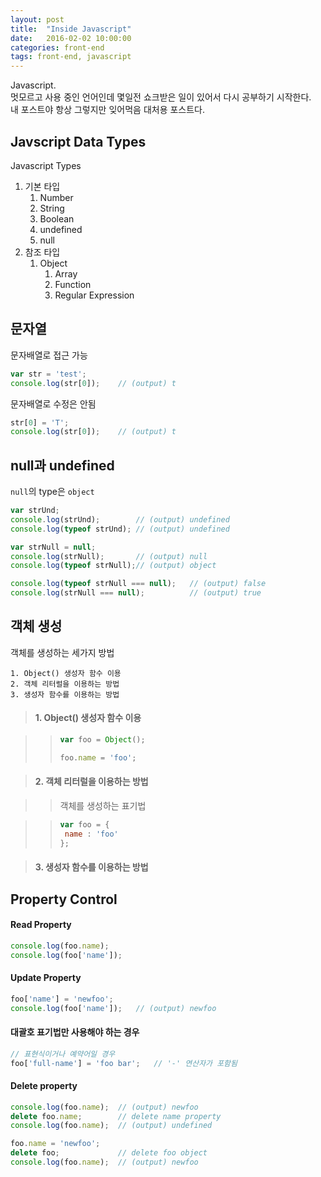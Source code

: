 ```yaml
---
layout: post
title:  "Inside Javascript"
date:   2016-02-02 10:00:00
categories: front-end
tags: front-end, javascript
---
```


Javascript.<br>
멋모르고 사용 중인 언어인데 몇일전 쇼크받은 일이 있어서 다시 공부하기 시작한다.<br>
내 포스트야 항상 그렇지만 잊어먹음 대처용 포스트다.

## Javscript Data Types

Javascript Types

1. 기본 타입
	1. Number
	1. String
	1. Boolean
	1. undefined
	1. null
1. 참조 타입
	1. Object
		1. Array
		1. Function
		1. Regular Expression

## 문자열

문자배열로 접근 가능

``` Javascript
var str = 'test';
console.log(str[0]);	// (output) t
```

문자배열로 수정은 안됨

```Javascript
str[0] = 'T';
console.log(str[0]);	// (output) t
```

## null과 undefined

`null`의 type은 `object`

```Javascript
var strUnd;
console.log(strUnd);		// (output) undefined
console.log(typeof strUnd);	// (output) undefined

var strNull = null;
console.log(strNull);		// (output) null
console.log(typeof strNull);// (output) object

console.log(typeof strNull === null);	// (output)	false
console.log(strNull === null);			// (output)	true
```

## 객체 생성

객체를 생성하는 세가지 방법

```
1. Object() 생성자 함수 이용
2. 객체 리터럴을 이용하는 방법
3. 생성자 함수를 이용하는 방법
```

> #### 1. Object() 생성자 함수 이용

>> ```Javascript
>> var foo = Object();
>> 
>> foo.name = 'foo';
>> ```

> #### 2. 객체 리터럴을 이용하는 방법

>> 객체를 생성하는 표기법

>> ```Javascript
>> var foo = {
>> 	name : 'foo'
>> };
>> ```

> #### 3. 생성자 함수를 이용하는 방법

## Property Control

#### Read Property

```Javascript
console.log(foo.name);
console.log(foo['name']);
```

#### Update Property

``` Javascript
foo['name'] = 'newfoo';
console.log(foo['name']);	// (output) newfoo
```

#### 대괄호 표기법만 사용해야 하는 경우

```Javascript
// 표현식이거나 예약어일 경우
foo['full-name'] = 'foo bar';	// '-' 연산자가 포함됨
```

#### Delete property

```Javascript
console.log(foo.name);	// (output) newfoo
delete foo.name;		// delete name property
console.log(foo.name);	// (output) undefined

foo.name = 'newfoo';
delete foo;				// delete foo object
console.log(foo.name);	// (output) newfoo
```

